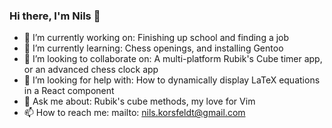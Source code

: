 ### Hi there, I'm Nils 👋

- 🔭 I’m currently working on: Finishing up school and finding a job
- 🌱 I’m currently learning: Chess openings, and installing Gentoo
- 👯 I’m looking to collaborate on: A multi-platform Rubik's Cube timer app, or an advanced chess clock app
- 🤔 I’m looking for help with: How to dynamically display LaTeX equations in a React component
- 💬 Ask me about: Rubik's cube methods, my love for Vim
- 📫 How to reach me: mailto: nils.korsfeldt@gmail.com

